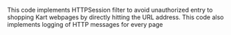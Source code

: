 This code implements HTTPSession filter to avoid unauthorized entry to shopping Kart webpages by directly hitting the URL address.
This code also implements logging of HTTP messages for every page
